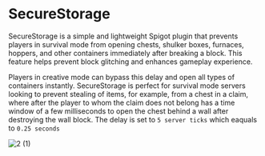 # SecureStorage
 SecureStorage is a simple and lightweight Spigot plugin that prevents players in survival mode from opening chests, shulker boxes, furnaces, hoppers, and other containers immediately after breaking a block. This feature helps prevent block glitching and enhances gameplay experience. 

 Players in creative mode can bypass this delay and open all types of containers instantly. SecureStorage is perfect for survival mode servers looking to prevent stealing of items, for example, from a chest in a claim, where after the player to whom the claim does not belong has a time window of a few milliseconds to open the chest behind a wall after destroying the wall block. The delay is set to `5 server ticks` which eaquals to `0.25 seconds`

![2 (1)](https://user-images.githubusercontent.com/54551439/226053216-53a03f3c-93b4-48e9-8273-3c23a508f64d.png)

